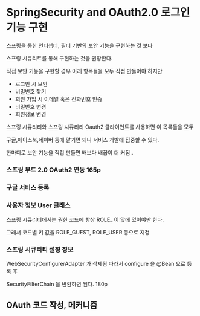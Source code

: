 # SpringSecurity and OAuth2.0 로그인 기능 구현
스프링을 통한 인터셉터, 필터 기반의 보안 기능을 구현하는 것 보다 

스프링 시큐리트를 통해 구현하는 것을 권장한다. 

직접 보안 기능을 구현할 경우 아래 항목들을 모두 직접 만들어야 하지만

* 로그인 시 보안
* 비밀번호 찾기
* 회원 가입 시 이메일 혹은 전화번호 인증
* 비밀번호 변경
* 회원정보 변경

스프링 시큐리티와 스프링 시큐리티 Oauth2 클라이언트를 사용하면 이 목록들을 모두 

구글,페이스북,네이버 등에 맡기면 되니 서비스 개발에 집중할 수 있다.

한마디로 보안 기능을 직접 만들면 배보다 배꼽이 더 커짐..

### 스프링 부트 2.0 OAuth2 연동 165p

### 구글 서비스 등록


### 사용자 정보 User 클래스
스프링 시큐리티에서는 권한 코드에 항상 ROLE_ 이 앞에 있어야만 한다.

그래서 코드별 키 값을 ROLE_GUEST, ROLE_USER 등으로 지정

### 스프링 시큐리티 설정 정보
WebSecurityConfigurerAdapter 가 삭제됨 따라서 configure 을 @Bean 으로 등록 후

SecurityFilterChain 을 반환하면 된다. 180p


## OAuth 코드 작성, 메커니즘 



